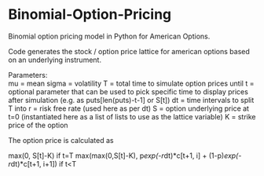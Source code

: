 # Binomial-Option-Pricing
Binomial option pricing model in Python for American Options.

Code generates the stock / option price lattice for american options based on an underlying instrument.

Parameters:<br>
mu = mean
sigma = volatility
T = total time to simulate option prices until
t = optional parameter that can be used to pick specific time to display prices after simulation (e.g. as puts[len(puts)-t-1] or S[t])
dt = time intervals to split T into
r = risk free rate (used here as per dt)
S = option underlying price at t=0 (instantiated here as a list of lists to use as the lattice variable)
K = strike price of the option

The option price is calculated as

max(0, S[t]-K) if t=T
max(max(0,S[t]-K), p*exp(-r*dt)*c[t+1, i] + (1-p)*exp(-r*dt)*c[t+1, i+1]) if t<T
